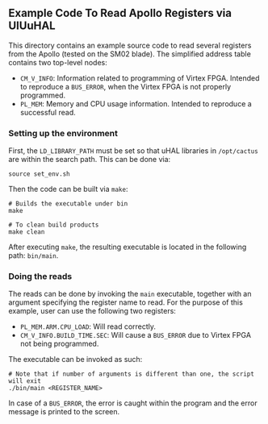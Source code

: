 ## Example Code To Read Apollo Registers via UIUuHAL

This directory contains an example source code to read several registers from the Apollo (tested on the SM02 blade). The simplified address table contains two top-level nodes:

- `CM_V_INFO`: Information related to programming of Virtex FPGA. Intended to reproduce a `BUS_ERROR`, when the Virtex FPGA is not properly programmed.
- `PL_MEM`: Memory and CPU usage information. Intended to reproduce a successful read.

### Setting up the environment 

First, the `LD_LIBRARY_PATH` must be set so that uHAL libraries in `/opt/cactus` are within the search path. This can be done via:

```
source set_env.sh
```

Then the code can be built via `make`:

```
# Builds the executable under bin
make

# To clean build products
make clean
```

After executing `make`, the resulting executable is located in the following path: `bin/main`.

### Doing the reads

The reads can be done by invoking the `main` executable, together with an argument specifying the register name to read. For the purpose of this example, user can use the following two registers:

- `PL_MEM.ARM.CPU_LOAD`: Will read correctly.
- `CM_V_INFO.BUILD_TIME.SEC`: Will cause a `BUS_ERROR` due to Virtex FPGA not being programmed.

The executable can be invoked as such:

```
# Note that if number of arguments is different than one, the script will exit
./bin/main <REGISTER_NAME>
```

In case of a `BUS_ERROR`, the error is caught within the program and the error message is printed to the screen.

